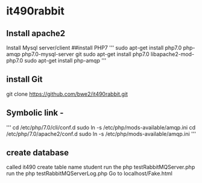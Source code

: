 # it490rabbit
## Install apache2
Install Mysql server/client
##install PHP7
'''
sudo apt-get install php7.0 php-amqp php7.0-mysql-server git
sudo apt-get install php7.0 libapache2-mod-php7.0
sudo apt-get install php-amqp 
'''
## install Git
git clone https://github.com/bwe2/it490rabbit.git
## Symbolic link - 
'''
cd /etc/php/7.0/cli/conf.d
sudo ln -s /etc/php/mods-available/amqp.ini
cd /etc/php/7.0/apache2/conf.d
sudo ln -s /etc/php/mods-available/amqp.ini
'''
## create database 
called it490
create table name student
run the php testRabbitMQServer.php
run the php testRabbitMQServerLog.php
Go to localhost/Fake.html
